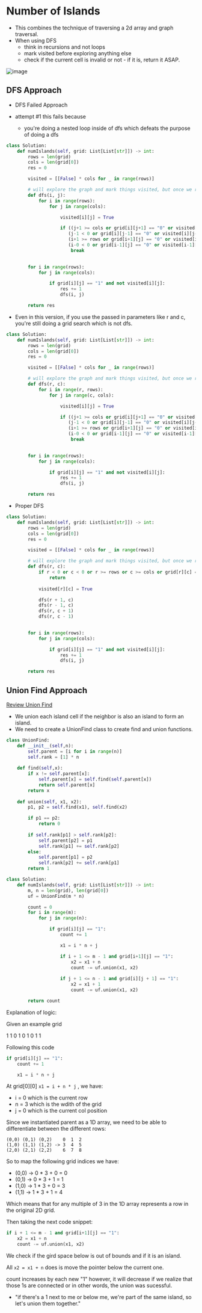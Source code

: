# Number of Islands

- This combines the technique of traversing a 2d array and graph traversal.
- When using DFS
    - think in recursions and not loops
    - mark visited before exploring anything else
    - check if the current cell is invalid or not - if it is, return it ASAP.

![image](/data_structures/graphs/asset/islands.png)

## DFS Approach

- DFS Failed Approach

- attempt #1 this fails because
    - you're doing a nested loop inside of dfs which defeats the purpose of doing a dfs

```python
class Solution:
    def numIslands(self, grid: List[List[str]]) -> int:
        rows = len(grid)
        cols = len(grid[0])
        res = 0

        visited = [[False] * cols for _ in range(rows)]

        # will explore the graph and mark things visited, but once we reach water we stop
        def dfs(i, j):
            for i in range(rows):
                for j in range(cols):

                    visited[i][j] = True

                    if ((j+1 >= cols or grid[i][j+1] == "0" or visited[i][j+1]) and
                       (j-1 < 0 or grid[i][j-1] == "0" or visited[i][j-1] ) and
                       (i+1 >= rows or grid[i+1][j] == "0" or visited[i+1][j]) and
                       (i-0 < 0 or grid[i-1][j] == "0" or visited[i-1][j])):
                        break
                    

        for i in range(rows):
            for j in range(cols):

                if grid[i][j] == "1" and not visited[i][j]:
                    res += 1
                    dfs(i, j)

        return res
```

- Even in this version, if you use the passed in parameters like r and c, you're still doing a grid search which is not dfs.

```python
class Solution:
    def numIslands(self, grid: List[List[str]]) -> int:
        rows = len(grid)
        cols = len(grid[0])
        res = 0

        visited = [[False] * cols for _ in range(rows)]

        # will explore the graph and mark things visited, but once we reach water we stop
        def dfs(r, c):
            for i in range(r, rows):
                for j in range(c, cols):

                    visited[i][j] = True

                    if ((j+1 >= cols or grid[i][j+1] == "0" or visited[i][j+1]) and
                       (j-1 < 0 or grid[i][j-1] == "0" or visited[i][j-1] ) and
                       (i+1 >= rows or grid[i+1][j] == "0" or visited[i+1][j]) and
                       (i-0 < 0 or grid[i-1][j] == "0" or visited[i-1][j])):
                        break
                    

        for i in range(rows):
            for j in range(cols):

                if grid[i][j] == "1" and not visited[i][j]:
                    res += 1
                    dfs(i, j)

        return res
```

- Proper DFS

```python
class Solution:
    def numIslands(self, grid: List[List[str]]) -> int:
        rows = len(grid)
        cols = len(grid[0])
        res = 0

        visited = [[False] * cols for _ in range(rows)]

        # will explore the graph and mark things visited, but once we reach water we stop
        def dfs(r, c):
            if r < 0 or c < 0 or r >= rows or c >= cols or grid[r][c] == "0" or visited[r][c]:
                return
            
            visited[r][c] = True

            dfs(r + 1, c)
            dfs(r - 1, c)
            dfs(r, c + 1)
            dfs(r, c - 1)
                    

        for i in range(rows):
            for j in range(cols):

                if grid[i][j] == "1" and not visited[i][j]:
                    res += 1
                    dfs(i, j)

        return res
```


## Union Find Approach

[Review Union Find](/algorithms/union-find/union-find.md)

- We union each island cell if the neighbor is also an island to form an island.
- We need to create a UnionFind class to create find and union functions.

```python
class UnionFind:
    def __init__(self,n):
        self.parent = [i for i in range(n)]
        self.rank = [1] * n
    
    def find(self,x):
        if x != self.parent[x]:
            self.parent[x] = self.find(self.parent[x])
            return self.parent[x]
        return x
    
    def union(self, x1, x2):
        p1, p2 = self.find(x1), self.find(x2)

        if p1 == p2:
            return 0
        
        if self.rank[p1] > self.rank[p2]:
            self.parent[p2] = p1
            self.rank[p1] += self.rank[p2]
        else:
            self.parent[p1] = p2
            self.rank[p2] += self.rank[p1]
        return 1

class Solution:
    def numIslands(self, grid: List[List[str]]) -> int:
        m, n = len(grid), len(grid[0])
        uf = UnionFind(m * n)

        count = 0
        for i in range(m):
            for j in range(n):

                if grid[i][j] == "1":
                    count += 1

                    x1 = i * n + j

                    if i + 1 <= m - 1 and grid[i+1][j] == "1":
                        x2 = x1 + n
                        count -= uf.union(x1, x2)
                    
                    if j + 1 <= n - 1 and grid[i][j + 1] == "1":
                        x2 = x1 + 1
                        count -= uf.union(x1, x2)

        return count
```

Explanation of logic:

Given an example grid

1 1 0
1 0 1
0 1 1

Following this code

```python
if grid[i][j] == "1":
    count += 1

    x1 = i * n + j
```

At grid[0][0] `x1 = i + n * j` , we have:
- i = 0 which is the current row
- n = 3 which is the wdith of the grid
- j = 0 which is the current col position

Since we instantiated parent as a 1D array, we need to be able to differentiate between the different rows:

```
(0,0) (0,1) (0,2)    0  1  2
(1,0) (1,1) (1,2) -> 3  4  5
(2,0) (2,1) (2,2)    6  7  8
```

So to map the following grid indices we have:

- (0,0) → 0 * 3 + 0 = 0
- (0,1) → 0 * 3 + 1 = 1
- (1,0) → 1 * 3 + 0 = 3
- (1,1) → 1 * 3 + 1 = 4

Which means that for any multiple of 3 in the 1D array represents a row in the original 2D grid.

Then taking the next code snippet:

``` python
if i + 1 <= m - 1 and grid[i+1][j] == "1":
    x2 = x1 + n
    count -= uf.union(x1, x2)
```

We check if the gird space below is out of bounds and if it is an island.

All `x2 = x1 + n` does is move the pointer below the current one.

count increases by each new "1" however, it will decrease if we realize that those 1s are connected or
in other words, the union was sucessful.

- "if there's a 1 next to me or below me, we're part of the same island, so let's union them together."